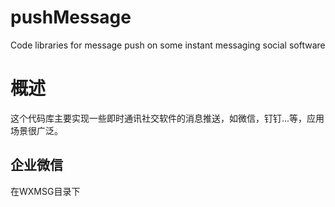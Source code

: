 # pushMessage
Code libraries for message push on some instant messaging social software
# 概述
这个代码库主要实现一些即时通讯社交软件的消息推送，如微信，钉钉...等，应用场景很广泛。
## 企业微信
在WXMSG目录下